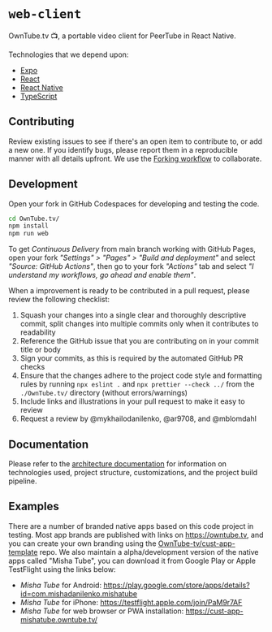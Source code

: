 # `web-client`

OwnTube.tv 📺, a portable video client for PeerTube in React Native.

Technologies that we depend upon:

- [Expo](https://docs.expo.dev/)
- [React](https://react.dev/learn)
- [React Native](https://reactnative.dev/docs/getting-started)
- [TypeScript](https://www.typescriptlang.org/docs/handbook/intro.html)

## Contributing

Review existing issues to see if there's an open item to contribute to, or add a new one. If you identify bugs, please report them in a reproducible manner with all details upfront. We use the [Forking workflow](https://www.atlassian.com/git/tutorials/comparing-workflows/forking-workflow) to collaborate.

## Development

Open your fork in GitHub Codespaces for developing and testing the code.

```bash
cd OwnTube.tv/
npm install
npm run web
```

To get _Continuous Delivery_ from main branch working with GitHub Pages, open your fork _"Settings" > "Pages" > "Build and deployment"_ and select _"Source: GitHub Actions"_, then go to your fork _"Actions"_ tab and select _"I understand my workflows, go ahead and enable them"_.

When a improvement is ready to be contributed in a pull request, please review the following checklist:

1. Squash your changes into a single clear and thoroughly descriptive commit, split changes into multiple commits only when it contributes to readability
2. Reference the GitHub issue that you are contributing on in your commit title or body
3. Sign your commits, as this is required by the automated GitHub PR checks
4. Ensure that the changes adhere to the project code style and formatting rules by running `npx eslint .` and `npx prettier --check ../` from the `./OwnTube.tv/` directory (without errors/warnings)
5. Include links and illustrations in your pull request to make it easy to review
6. Request a review by @mykhailodanilenko, @ar9708, and @mblomdahl

## Documentation

Please refer to the [architecture documentation](docs/README.md) for information on technologies used, project structure, customizations, and the project build pipeline.

## Examples

There are a number of branded native apps based on this code project in testing. Most app brands are published with links on https://owntube.tv, and you can create your own branding using the [OwnTube-tv/cust-app-template](https://github.com/OwnTube-tv/cust-app-template) repo. We also maintain a alpha/development version of the native apps called "Misha Tube", you can download it from Google Play or Apple TestFlight using the links below:

- _Misha Tube_ for Android: https://play.google.com/store/apps/details?id=com.mishadanilenko.mishatube
- _Misha Tube_ for iPhone: https://testflight.apple.com/join/PaM9r7AF
- _Misha Tube_ for web browser or PWA installation: https://cust-app-mishatube.owntube.tv/
